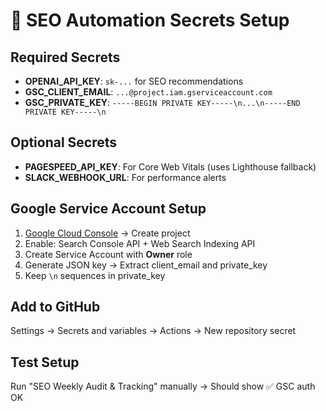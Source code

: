 # 🔐 SEO Automation Secrets Setup

## Required Secrets
- **OPENAI_API_KEY**: `sk-...` for SEO recommendations  
- **GSC_CLIENT_EMAIL**: `...@project.iam.gserviceaccount.com`  
- **GSC_PRIVATE_KEY**: `-----BEGIN PRIVATE KEY-----\n...\n-----END PRIVATE KEY-----\n`

## Optional Secrets  
- **PAGESPEED_API_KEY**: For Core Web Vitals (uses Lighthouse fallback)
- **SLACK_WEBHOOK_URL**: For performance alerts

## Google Service Account Setup
1. [Google Cloud Console](https://console.cloud.google.com/) → Create project
2. Enable: Search Console API + Web Search Indexing API  
3. Create Service Account with **Owner** role
4. Generate JSON key → Extract client_email and private_key
5. Keep `\n` sequences in private_key

## Add to GitHub
Settings → Secrets and variables → Actions → New repository secret

## Test Setup
Run "SEO Weekly Audit & Tracking" manually → Should show ✅ GSC auth OK